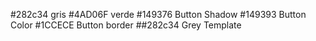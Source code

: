 #282c34 gris
#4AD06F verde
#149376 Button Shadow
#149393 Button Color 
#1CCECE Button border
##282c34 Grey Template